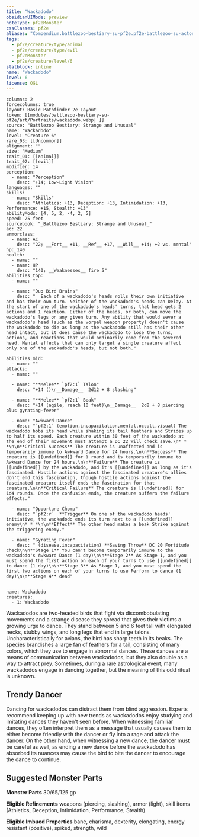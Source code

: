 ```yaml
---
title: "Wackadodo"
obsidianUIMode: preview
noteType: pf2eMonster
cssClasses: pf2e
aliases: "Compendium.battlezoo-bestiary-su-pf2e.pf2e-battlezoo-su-actors.Actor.MamrsBTrkDfSXVl9" 
tags:
  - pf2e/creature/type/animal
  - pf2e/creature/type/evil
  - pf2eMonster
  - pf2e/creature/level/6
statblock: inline
name: "Wackadodo"
level: 6
license: OGL
---
```


```statblock
columns: 2
forcecolumns: true
layout: Basic Pathfinder 2e Layout
token: [[modules/battlezoo-bestiary-su-pf2e/art/Portraits/wackadodo.webp| ]]
source: "Battlezoo Bestiary: Strange and Unusual"
name: "Wackadodo"
level: "Creature 6"
rare_03: [[Uncommon]]
alignment: ""
size: "Medium"
trait_01: [[animal]]
trait_02: [[evil]]
modifier: 14
perception:
  - name: "Perception"
    desc: "+14; Low-Light Vision"
languages: ""
skills:
  - name: "Skills"
    desc: "Athletics: +13, Deception: +13, Intimidation: +13, Performance: +15, Stealth: +13"
abilityMods: [4, 5, 2, -4, 2, 5]
speed: 25 feet
sourcebook: "_Battlezoo Bestiary: Strange and Unusual_"
ac: 22
armorclass:
  - name: AC
    desc: "22; __Fort__ +11, __Ref__ +17, __Will__ +14; +2 vs. mental"
hp: 140
health:
  - name: ""
  - name: HP
    desc: "140; __Weaknesses__ fire 5"
abilities_top:
  - name: ""

  - name: "Duo Bird Brains"
    desc: "  Each of a wackadodo's heads rolls their own initiative and has their own turn. Neither of the wackadodo's heads can Delay. At the start of one of the wackadodo's heads' turns, that head gets 2 actions and 1 reaction. Either of the heads, or both, can move the wackadodo's legs on any given turn. Any ability that would sever a wackadodo's head (such as the vorpal weapon property) doesn't cause the wackadodo to die as long as the wackadodo still has their other head intact, but it does cause the wackadodo to lose the turns, actions, and reactions that would ordinarily come from the severed head. Mental effects that can only target a single creature affect only one of the wackadodo's heads, but not both."

abilities_mid:
  - name: ""
attacks:
  - name: ""

  - name: "**Melee** `pf2:1` Talon"
    desc: "+14 ()\n__Damage__  2d12 + 8 slashing"

  - name: "**Melee** `pf2:1` Beak"
    desc: "+14 (agile, reach 10 feet)\n__Damage__  2d8 + 8 piercing plus gyrating-fever"

  - name: "Awkward Dance"
    desc: "`pf2:1` (emotion,incapacitation,mental,occult,visual) The wackadodo bobs its head while shaking its tail feathers and Strides up to half its speed. Each creature within 30 feet of the wackadodo at the end of their movement must attempt a DC 22 Will check save.\n* * *\n\n**Critical Success** The creature is unaffected and is temporarily immune to Awkward Dance for 24 hours.\n\n**Success** The creature is [[undefined]] for 1 round and is temporarily immune to Awkward Dance for 24 hours.\n\n**Failure** The creature is [[undefined]] by the wackadodo, and it's [[undefined]] as long as it's fascinated. Hostile actions against the fascinated creature's allies don't end this fascination, though hostile actions against the fascinated creature itself ends the fascination for that creature.\n\n**Critical Failure** The creature is [[undefined]] for 1d4 rounds. Once the confusion ends, the creature suffers the failure effects."

  - name: "Opportune Chomp"
    desc: "`pf2:r`  **Trigger** On one of the wackadodo heads' initiative, the wackadodo ends its turn next to a [[undefined]] enemy\n* * *\n\n**Effect** The other head makes a beak Strike against the triggering enemy."

  - name: "Gyrating Fever"
    desc: " (disease,incapacitation) **Saving Throw** DC 20 Fortitude check\n\n**Stage 1** You can't become temporarily immune to the wackadodo's Awkward Dance (1 day)\n\n**Stage 2** As Stage 1, and you must spend the first action on each of your turns to use [[undefined]] to dance (1 day)\n\n**Stage 3** As Stage 1, and you must spend the first two actions on each of your turns to use Perform to dance (1 day)\n\n**Stage 4** dead"
 
```

```encounter-table
name: Wackadodo
creatures:
  - 1: Wackadodo
```



Wackadodos are two-headed birds that fight via discombobulating movements and a strange disease they spread that gives their victims a growing urge to dance. They stand between 5 and 6 feet tall with elongated necks, stubby wings, and long legs that end in large talons. Uncharacteristically for avians, the bird has sharp teeth in its beaks. The species brandishes a large fan of feathers for a tail, consisting of many colors, which they use to engage in abnormal dances. These dances are a means of communication between wackadodos, but they also double as a way to attract prey. Sometimes, during a rare astrological event, many wackadodos engage in dancing together, but the meaning of this odd ritual is unknown.

## Trendy Dancer

Dancing for wackadodos can distract them from blind aggression. Experts recommend keeping up with new trends as wackadodos enjoy studying and imitating dances they haven't seen before. When witnessing familiar dances, they often interpret them as a message that usually causes them to either become friendly with the dancer or fly into a rage and attack the dancer. On the other hand, when witnessing a new dance, the dancer must be careful as well, as ending a new dance before the wackadodo has absorbed its nuances may cause the bird to bite the dancer to encourage the dance to continue.

## Suggested Monster Parts

**Monster Parts** 30/65/125 gp

**Eligible Refinements** weapons (piercing, slashing), armor (light), skill items (Athletics, Deception, Intimidation, Performance, Stealth)

**Eligible Imbued Properties** bane, charisma, dexterity, elongating, energy resistant (positive), spiked, strength, wild
